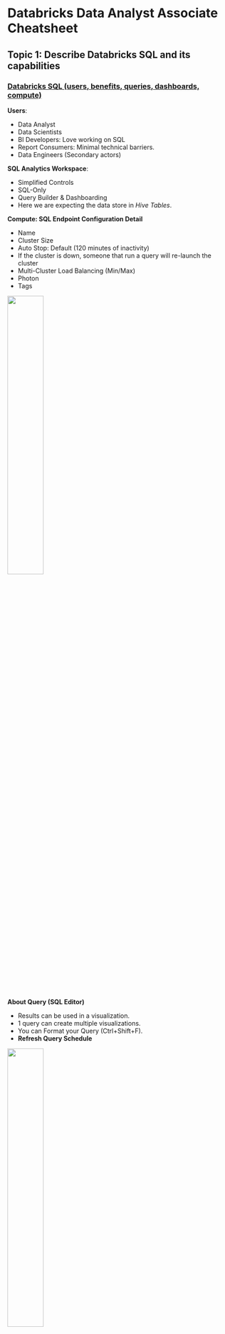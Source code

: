 #  Databricks Data Analyst Associate Cheatsheet

## Topic 1: Describe Databricks SQL and its capabilities

### <ins>Databricks SQL (users, benefits, queries, dashboards, compute)<ins>

**Users**: 
- Data Analyst
- Data Scientists
- BI Developers: Love working on SQL
- Report Consumers: Minimal technical barriers.
- Data Engineers (Secondary actors)

**SQL Analytics Workspace**:
- Simplified Controls
- SQL-Only
- Query Builder & Dashboarding
- Here we are expecting the data store in *Hive Tables*.

**Compute: SQL Endpoint Configuration Detail**
- Name
- Cluster Size
- Auto Stop: Default (120 minutes of inactivity)
- If the cluster is down, someone that run a query will re-launch the cluster
- Multi-Cluster Load Balancing (Min/Max)
- Photon
- Tags

<img src="assets/DA-SQLEndpointConfig.png" width="40%" height="auto">

**About Query (SQL Editor)**
- Results can be used in a visualization.
- 1 query can create multiple visualizations.
- You can Format your Query (Ctrl+Shift+F).
- **Refresh Query Schedule**

<img src="assets/DA-SQLEditor.png" width="40%" height="auto">

**Dashboards**
- Each visualization can be added into a Dashboard.
- Each Dashboard can have multiple queries in it and you can schedule the dashboard refresh.
- If you want to connect your Data to an external BI tool (Power BI), you can get the Server Info from SQL Endpoint/Connection Details.

**Alerts**
- Related to a Query
- Making validation (WHEN column is ... trigger alert)
- Need to include the SQL Endpoint where the alert is going to be run.
- Email Template and add Destinations

### <ins>Integrations (Partner Connect, data ingestion, other BI tools)<ins>

**Databricks Partner Connect**

**Dedicated ecosystem of integrations** that allows users to easily connect with popular data ingestion, BI partner products.

- Take less than 6 clicks to make integration.
- No context / page switches.
- **Partner API**: clusters launched automatically.
- If an account doesn't exits -> creates trial account with the technology partner
- What normally requires?: *SQL warehouse endpoint*, *service principal* and *PAT*.

*Requirements*
- Databricks account **Premium** / **Enterprise Plan**
- Databricks worskpace **E2** version
- New connection demands use the workspace admin.
- For Partnr Connect Tasks, use the workspace admin or the user who has at least the workspace access (for SQL the databricks SQL access as well).

*Steps*
1. Allow users to access partner-generated databases and table (*Data Ingestion partners*)
2. Create access token (cloud based: Partner Connect creates the token, desktop-based: use the personal access token from Databricks.)
*Only admins can make token replacement*
Recomendation: create token for service principals not for workspace users.
3. Allow SQL warehouse to access external data.

**Partners for Data Ingestion**: arcion, fivetran, hevo, rivery

**Partners for BI Tools**: Hex, Power BI, preset, sigma, tableau, thoughSpot.

*How to Connect PowerBI with Databricks*: https://learn.microsoft.com/en-us/azure/databricks/partners/bi/power-bi

### <ins>Lakehouse (medallion architecture, streaming data)<ins>

**Medallion architecture**
![](assets/DeltaLakeArchitecture.png)

a. Bronze (raw) Layer (INSERT/UPDATE from sources)
- Raw Data with long retention (unvalidated data)
- Avoid error-prone parsing
- Appended
- Batch + Streaming

b. Silver (validated) Layer (DELETE from sources)
- Some cleanup applied (validation and deduplication)
- Queryable
- Joins, filtering and aggregations.

c. Gold (enriched) Layer (MERGE/OVERWRITE)
- Cleaned data, ready for consumption
- Read with Spark or Presto

*Query Example*
```sql
SELECT  country, 
        sum(amount) as total_amount, 
        count(order_id) as num_of_orders
FROM cleaned_transactions
GROUP BY
  country;
```

**Streaming Data**

*Delta Live Tables*
- Manages task orchestration, cluster management, monitoring, data quality and error handling.

*Delta Live Tables Datasets*
| Dataset type       | How are records processed through defined queries?                                                                                                                                                                                  |
|--------------------|-------------------------------------------------------------------------------------------------------------------------------------------------------------------------------------------------------------------------------------|
| Streaming table    | Each record is processed exactly once. This assumes an append-only source (perfect for low-latency demand).                                                                                                                                                          |
| Materialized views (Live Table) | Records are processed as required to return accurate results for the current data state. Materialized views should be used for data sources with updates, deletions, or aggregations, and for change data capture processing (CDC). |
| Views              | Records are processed each time the view is queried. Use views for intermediate transformations and data quality checks that should not be published to public datasets.                                                            |

To process a Delta Live Table Queries you must add all your SQL files into a pipeline.

<ins>Bronze Delta Live Table<ins>

```sql
CREATE OR REFRESH LIVE TABLE clickstream_raw
COMMENT "The raw wikipedia clickstream dataset, ingested from /databricks-datasets."
AS SELECT * FROM json.`/databricks-datasets/wikipedia-datasets/data-001/clickstream/raw-uncompressed-json/2015_2_clickstream.json`;
```

<ins>Silver Delta Live Table<ins>

```sql
CREATE OR REFRESH LIVE TABLE clickstream_prepared(
  CONSTRAINT valid_current_page EXPECT (current_page_title IS NOT NULL),
  CONSTRAINT valid_count EXPECT (click_count > 0) ON VIOLATION FAIL UPDATE
)
COMMENT "Wikipedia clickstream data cleaned and prepared for analysis."
AS SELECT
  curr_title AS current_page_title,
  CAST(n AS INT) AS click_count,
  prev_title AS previous_page_title
FROM live.clickstream_raw;
```

<ins>Gold Delta Live Table<ins>

```sql
CREATE OR REFRESH LIVE TABLE top_spark_referers
COMMENT "A table containing the top pages linking to the Apache Spark page."
AS SELECT
  previous_page_title as referrer,
  click_count
FROM live.clickstream_prepared
WHERE current_page_title = 'Apache_Spark'
ORDER BY click_count DESC
LIMIT 10;
```

*Structured Streaming*
Performs the computation incremenetally and continuously updates

## Topic 2: Manage data with Databricks tools and best practices

### <ins>Delta Lake (Basics, Benefits)<ins>

**Basics**
- Open Source SW that extends *Parquet* files with a file-based transaction log for **ACID Transactions**.

*Ways to ingesting data to Delta Lake*
- Delta Live Tables
- COPY INTO
- Auto Loader
- Add Data UI
- Incrementally/One-time converstion of parquet files to Delta Lake
- Third-party partners

*Updating Delta Lake Tables*
- MERGE support
- Overwriting support

*Incremental and streaming workloads on Delta Lake*
- Table streaming reads and writes
- Using CDF
- Enable idempotent writes

*Query previous versions of a table*
```sql
--check table history
DESCRIBE HISTORY table;

--see a previous version
SELECT * FROM table VERSION AS OF 1;

--restore a table to a previous version
RESTORE TABLE table TO VERSION AS OF 2;
```

*Delta Lake schema enhancements*
- Delta Lake schema validations (columns must exists in target, columns data types must match, column name must match only by case)
- Constraints

```sql
CREATE TABLE people10m (
  id INT NOT NULL,
  firstName STRING,
  middleName STRING NOT NULL,
  lastName STRING,
  gender STRING,
  birthDate TIMESTAMP,
  ssn STRING,
  salary INT
) USING DELTA;

ALTER TABLE people10m ALTER COLUMN ssn SET NOT NULL;
-- CHECK CONSTRAINT
ALTER TABLE people10m ADD CONSTRAINT dateWithinRange CHECK (birthDate > '1900-01-01');

--Review constraints
DESCRIBE DETAIL people10m;
SHOW TBLPROPERTIES people10m;
```

- Generated columns
```sql
CREATE TABLE events(
eventId BIGINT,
data STRING,
eventType STRING,
eventTime TIMESTAMP,
year INT GENERATED ALWAYS AS (YEAR(eventTime)),
month INT GENERATED ALWAYS AS (MONTH(eventTime)),
day INT GENERATED ALWAYS AS (DAY(eventTime))
)
PARTITIONED BY (eventType, year, month, day)
```

- Set Custom Metadata
```sql
ALTER TABLE default.people10m SET TBLPROPERTIES ('department' = 'accounting', 'delta.appendOnly' = 'true');

-- Show the table's properties.
SHOW TBLPROPERTIES default.people10m;

-- Show just the 'department' table property.
SHOW TBLPROPERTIES default.people10m ('department');
```

*Managing files and indexing data*
- Z-Order Indexing (technique to colocate related information in the same set of files).
```sql
OPTIMIZE events
WHERE date >= current_timestamp() - INTERVAL 1 day
ZORDER BY (eventType) --common query used column / high cardinality
```
- Compact data files with Optimize
```sql
OPTIMIZE delta.`/data/events`
```
It uses *Bin-packing* optimization (idempotent)
- Remove unused data with Vacuum (**default retention: 7 days**)
Be careful, it only removes data files not log files. This are deleted automatically and asynchronously after checkpoints operations (Default retentation 30 days).
```sql
VACUUM eventsTable   -- vacuum files not required by versions older than the default retention period

VACUUM '/data/events' -- vacuum files in path-based table

VACUUM delta.`/data/events/`

VACUUM delta.`/data/events/` RETAIN 100 HOURS  -- vacuum files not required by versions more than 100 hours old

VACUUM eventsTable DRY RUN    -- do dry run to get the list of files to be deleted
```

### <ins>Storage and Management (tables, databases, views, Data Explorer)<ins>

**Metastore**
Place where you can store all the metadata that define your data objects in the lakehouse.

Types:

a. *Unity Catalog Metastore*: centralized access control, **auditing**, **lineage** and **data discovery**. 
- Can be across multiple workspaces.
- Users cannot have access to the UC metastore initially (grants must added by the admin)

b. *Built-in Hive Metastore (legacy)*
- This only support **1 single catalog**
- Less centralized
- A cluster allows all users to access all data managed by the legacy metastore (unless of the *table access control* enabling).
- **Recommend: upgrade to UC**

c. *External Hive Metastore*

**Data Objects in Databricks Lakehouse**

![](assets/HirearchyTable.jpeg)

a. **Catalog**: group of databases

b. **Database** (or Schema): group of objects (tables + views + functions)
- `LOCATION` attribute define the default location for data of all tables registered.

c. **Table**: collection of rows and columns
- All tables created by default are **Delta Tables**

<ins>Table Types<ins>

c.1. Managed Table (Supports DELTA)
- **Third level of organization**
- Data stored in a new directory *in the mestastore*.
- *No need to use `LOCATION` clause*

```sql
--Examples
CREATE TABLE table_name AS SELECT * FROM another_table;
CREATE TABLE table_name (field_name1 INT, field_name2 STRING);
```

c.2. External Table (unmanaged tables)
- **Third level of organization**
- *Outside the metastore*
- `DROP TABLE` does not delete the data!
- Cloning does not move the data.
- `delta, csv, json, avro, parquet, orc, text`

```sql
-- Example 1:
CREATE TABLE table_name
USING DELTA
LOCATION '/path/to/existing/data'

-- Example 2:
CREATE TABLE table_name
(field_name1 INT, field_name2 STRING)
LOCATION '/path/to/empty/directory'

--Create table with external location
CREATE TABLE table1
    LOCATION 's3://<bucket>/<table_dir>';

--Create table with external location + storage credential
CREATE TABLE table1
    LOCATION 's3://<bucket>/<table_dir>'
    WITH CREDENTIAL <credential-name>;
```

d. **View**: saved query against one or more tables
- *Temporary View*: not registered to a schema or catalog.
    - Notebooks/Jobs: notebook/script level of scope
    - Databricks SQL: query level of scope
- **Global Temporary Views**: cluster level

e. **Function**: logic the returns *scalar* value or *set of rows*.

**Data Explorer**
- Schema info: display schemas
- Table Details and properties: sample data, table details, table history.
    - Most frequent querys (30 days) -> must have `SELECT`, `USE SCHEMA`, `USE CATALOG` permissions.
    - Create quick query
    - Create quick dashboard
- Admin: change/view owners
- Grant/Revoke permissions
- Query History
- Manage Storage Credentials

<img src="assets/DA-SQLDataExplorer.png" width="40%" height="auto">

### <ins>Security (table ownership, PII data)<ins>

**Ownership**

`GRANT` and `REVOKE`:
- Include `CREATE`,`MODIFY`, `SELECT`, `USAGE`, etc.
- Permissions can be granted to users, groups or both.
```sql
GRANT ALL PRIVILEGES ON TABLE <table_name> TO <group_name>;
```

Show Owners:

```sql
DESCRIBE TABLE EXTENDED <catalog>.<schema>.<table_name>;
DESCRIBE CATALOG EXTENDED <catalog>;
```

Transfer Ownership:
```sql
ALTER TABLE <table_name> OWNER TO <principal>;
ALTER TABLE <catalog_name> OWNER TO <principal>;
```

Dynamic Views:
```sql
-- Column Level
CREATE VIEW sales_redacted AS
SELECT
  user_id,
  CASE WHEN
    is_account_group_member('auditors') THEN email
    ELSE 'REDACTED'
  END AS email,
  country,
  product,
  total
FROM sales_raw
```

```sql
 CREATE VIEW sales_redacted AS
 SELECT
   user_id,
   country,
   product,
   total
 FROM sales_raw
 WHERE
   CASE
     WHEN is_account_group_member('managers') THEN TRUE
     ELSE total <= 1000000
   END;
```

Some functions for this examples are:
- `current_user()`
- `is_account_group_member()`: account-level group
- `is_member()`: workspace level group

**PII data**

By the way:
- GDPR stands for *General Data Protection Regulation*
- CCPA stands for *California Consumer Privacy Act*

ACID transactions allow us to locate and remove personally idenfiable information (PII).

*Data Model for compliance*
- **Pseudonymization** (Reversible tokenization of PII)

*Point Deletes*
- Data Skipping optimizations built in
- Use Z-order on fields that we use on `DELETE` operations.

## Topic 3: Use Structured Query Language (SQL) to complete tasks in the Lakehouse

### <ins>Basic SQL<ins>

**Data Types**
- SQL Data type link: https://docs.databricks.com/sql/language-manual/sql-ref-datatype-rules.html
- Check the precedence list
- Null can be promoted to any other type
- *Implicit downcasting*: casts a wider type to a narrower type (DOUBLE -> FLOAT)
- *Implicit crosscasting*: from one type family to other.

```sql
-- Example
SELECT a.date, b.product_type, sum(a.total) as total_sales
FROM marketing.sales as a
JOIN production.productions as b on a.product_id = b.product_id
WHERE b.product_type IN ('PS5 GAMES','XBOX ONE GAMES')
GROUP BY a.date, b.product_type
HAVING sum(a.total) > 10000;
```

Take a look on the `JOIN` clause: https://docs.databricks.com/sql/language-manual/sql-ref-syntax-qry-select-join.html
*try to review `SEMI JOIN` and `ANTI JOIN`*

### <ins>Complex Data<ins>

**Nested Data Objects (JSON objects)**

```sql
-- Example 1
SELECT
    raw:title,
    RAW:production.store_name,
    raw:production.store_stock,
FROM games_data
```

```sql
-- Example 2
SELECT
    raw:title,
    raw:['TITLE'], --this won't work (return null) case sensitive
    raw:production['store_name'],
    raw:production['store_stock']
FROM games_data
```

*More about Nested Data Objects*: https://docs.gcp.databricks.com/sql/language-manual/sql-ref-json-path-expression.html 

### <ins>SQL in the Lakehouse<ins>

**Multidimensional Cube (`GROUP BY`)**

*Grouping Sets*
```sql
SELECT city, car_model, sum(quantity) AS sum
FROM dealer
GROUP BY GROUPING SETS ((city, car_model), (city), (car_model), ())
ORDER BY city;
```

*ROLLUP*
```sql
-- like GROUP BY GROUPING SETS ((city, car_model), (city), ())
SELECT city, car_model, sum(quantity) AS sum
FROM dealer
GROUP BY city, car_model WITH ROLLUP
ORDER BY city, car_model;
```

*Cube*
```sql
-- like GROUP BY GROUPING SETS ((city, car_model), (city), (car_model), ())
SELECT city, car_model, sum(quantity) AS sum
FROM dealer
GROUP BY city, car_model WITH CUBE
ORDER BY city, car_model;
```

*get first and last row*
```sql
SELECT FIRST(age IGNORE NULLS), LAST(id), SUM(id) FROM person;
```

*More about `GROUP BY` clause*: https://docs.databricks.com/sql/language-manual/sql-ref-syntax-qry-select-groupby.html

**ANSI SQL (Default Dialect)**

Set the spark cluster with this parameter
`spark.sql.ansi.enabled=true`

Some operators:
- `CAST(string_col AS <ANSI SQL data type>)`
- `element_at()`
- `to_date()`
- `to_timestamp()`
- `to_unix_timestamp()`
- `unix_timestamp()`
- `try_cast()`
- `try_divide()`

`date_format()`
```sql
SELECT date_format(date '1970-01-01', 'M'); --1
SELECT date_format(date '1970-12-01', 'L'); --12
SELECT date_format(date '1970-01-01', 'd MMM'); --1 Jan
```

`from_unixtimestamp()`
```sql
SELECT from_unixtime(0, 'yyyy-MM-dd HH:mm:ss'); --1969-12-31 16:00:00
```

`to_unix_timestamp()`
```sql
SELECT to_unix_timestamp('2016-04-08', 'yyyy-MM-dd'); --1460098800
```

`unix_timestamp()`
```sql
SELECT unix_timestamp('2016-04-08', 'yyyy-MM-dd'); --1460041200
```

`timestamp()`
```sql
SELECT timestamp('2020-04-30 12:25:13.45'); --2020-04-30 12:25:13.45
```

**Built-in Functions**

*Window Function*
Example: `RANK()`
```sql
SELECT name, dept, RANK() OVER (PARTITION BY dept ORDER BY salary) AS rank
FROM employees;
```
- Review window functions: `RANK()`, `DENSE_RANK()`, `PERCENT_RANK()`,`ROW_NUMBER()`.
- Review analytical window functions: `CUME_DIST()`, `LAG()`, `LEAD()`

*Array Functions*
Example: `transform()`
```sql
SELECT transform(array(1, 2, 3), x -> x + 1); --[2,3,4]
SELECT transform(array(1, 2, 3), (x, i) -> x + i); --[1,3,5]
```

*More about Built-in Function*: https://docs.gcp.databricks.com/sql/language-manual/sql-ref-functions-builtin.html

**Lambda Functions**
```sql
SELECT array_sort(array(5, 6, 1),
                (left, right) -> CASE WHEN left < right THEN -1
                                      WHEN left > right THEN 1 ELSE 0 END);
```

Keep in mind that for array handling are many methods: 
`array_append`, `array_compact`, `array_distinct`, `array_except`, `array_intersect`, `array_remove`, `array_union`, `sort_array`

*More About Lambda Functions*: https://docs.gcp.databricks.com/sql/language-manual/sql-ref-lambda-functions.html 

**User Defined Functions (UDF)**

```sql
CREATE FUNCTION convert_f_to_c(unit STRING, temp DOUBLE)
RETURNS DOUBLE
RETURN CASE
  WHEN unit = "F" THEN (temp - 32) * (5/9)
  ELSE temp
END;

SELECT convert_f_to_c(unit, temp) AS c_temp
FROM tv_temp;
```

*More About UDF*: https://docs.gcp.databricks.com/udf/index.html

**Query History and Query Profile**

- *Query History* (in the sidebar): we can see the execution summary. We can cancel a query if it's running.
  - Keeping track of who is working on the SQL endpoint and which queries they created.
  - Columns: Query | SQL Endpoint | Started At | Duration | User
  - You can see the Spark Execution (Spark UI)

<img src="assets/DA-SQLQueryHistory.png" width="40%" height="auto">
Link: https://docs.gcp.databricks.com/sql/admin/query-history.html

- *Query Profile*: execution details. **Not available for the query cache**
    - We can see a *tree view* or *graph view*
    - Most common operations in a query execution plan:
        - *Scan*: Data was read from a datasource and output as rows.
        - *Join*
        - *Union*: 
        - *Shuffle*: Data was redistributed or repartitioned.
        - *Hash / Sort*: Rows were grouped by a key and evaluated using an aggregate function such as SUM, COUNT, or MAX within each group.
        - *Filter*:
        - *(Reused) Exchange*: A Shuffle or Broadcast Exchange.
        - *Collect Limit*: The number of rows returned was truncated by using a LIMIT statement.
        - *Take Ordered And Project*: The top N rows of the query result were returned.

<img src="assets/DA-SQLQueryProfile_0.png" width="40%" height="auto"><br/>
<img src="assets/DA-SQLQueryProfile.png" width="80%" height="auto">

Link: https://docs.gcp.databricks.com/sql/admin/query-profile.html

- *Query Caching*:
    - Local cache: comes from the cluster. If it is restarted or stopped the cache will be cleaned.
    - Remote result cache: serverless-only cache system that persist the query results in a cloud storage (lifecycle 24 hours)
    - Delta caching: local SSD caching.

Link: https://docs.gcp.databricks.com/sql/admin/query-caching.html

## Topic 4: Create production-grade data visualizations and dashboards

### <ins>Visualization<ins>

<img src="assets/DA-SQLEditorResults.png" width="40%" height="auto">

Select Visualization and it will display the *Visualization Editor*.

<img src="assets/DA-VisualizationEditor.png" width="60%" height="auto">

*More about visualization types*: https://docs.databricks.com/visualizations/visualization-types.html

We can customize Colors and Labels

<img src="assets/DA-VisualizationEditor_1.png" width="60%" height="auto">

Finally we can add a visualization into a **dashboard**

<img src="assets/DA-AddDashboardOption.png" width="60%" height="auto"> <br/>
<img src="assets/DA-AddDashboard.png" width="60%" height="auto">

### <ins>Dashboards<ins>

<img src="assets/DA-Dashboard.png" width="60%" height="auto"> <br/>
<img src="assets/DA-DashboardTextbox.png" width="60%" height="auto">

**Parameter Types**
- Widget Parameters: apply to a visualization (`WHERE`)
- Dashboard Parameter: apply to all visualizations on a dashboard
- Static Value

*More about Dashboards*: https://docs.databricks.com/sql/user/dashboards/index.html#parameter-properties

**Refresh Dashboard**

<img src="assets/DA-DashboardSchedule.png" width="60%" height="auto">

**Dashboard Snapshots**
We can send dashboard snapshots to the subscribers via email. However, take in consideration the following:
- If the Dashboard snapshot has more the 6MB file limit, a link to the dashboard would be send.

### <ins>Alerts<ins>
<img src="assets/DA-DashboardSchedule.png" width="40%" height="auto">

*Status Types*:
- `UNKNOWN`: no data to evaluate
- `TRIGGERED`
- `OK`: the query execution results don't meet the condition

## Topic 5: Develop analytics applications to solve common data analytics problems, including:

### <ins>Descriptive Statistics (discrete statistics, summary statistics)<ins>

Review the basics in Descriptive Statitics:
- Discrete vs Continuous Variables
- Measures of Central Tendency:
  - Median
  - Mean
  - Mode
- Measures of Variation:
  - Variance
  - Standard Deviation

### <ins>Common Applications (data enhancement, data blending, last-mile ETL)<ins>

- *Last-mile dashboarding*: refers to the creation of dashboards that are presented to end-users in the final stages of a project.
- *Last-mile ETL*: refers to the process of preparing and transforming data for use in the final stages of a project.
- *Ad-hoc improvements*: refers to making changes or updates to an existing process or system to meet specific requirements or to address an issue.
- *Data testing*: refers to the process of verifying that data is accurate and consistent, typically through the use of testing frameworks or tools.
- *Data enhancements*: the process of augmenting gold-layer tables with additional dataset provided by a stakeholder in data analysis.
- *Data blending*: involves combining data from multiple sources.

---
### References
> Databricks Documentation: https://learn.microsoft.com/en-us/azure/databricks/